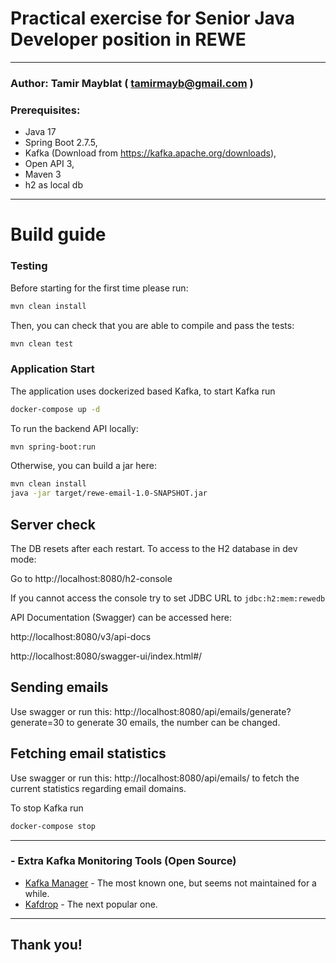 # Practical exercise for Senior Java Developer position in REWE

---
### Author: Tamir Mayblat ( tamirmayb@gmail.com )

### Prerequisites:
- Java 17 
- Spring Boot 2.7.5, 
- Kafka (Download from <https://kafka.apache.org/downloads>), 
- Open API 3, 
- Maven 3 
- h2 as local db

---
# Build guide

### Testing
Before starting for the first time please run:
```bash
mvn clean install
```

Then, you can check that you are able to compile and pass the tests:
```bash
mvn clean test
```

### Application Start

The application uses dockerized based Kafka, to start Kafka run 
```bash
docker-compose up -d
```

To run the backend API locally:
```bash
mvn spring-boot:run
```

Otherwise, you can build a jar here:

```bash
mvn clean install 
java -jar target/rewe-email-1.0-SNAPSHOT.jar
```

## Server check

The DB resets after each restart. To access to the H2 database in dev mode:

Go to http://localhost:8080/h2-console

If you cannot access the console try to set JDBC URL to `jdbc:h2:mem:rewedb`

API Documentation (Swagger) can be accessed here:

http://localhost:8080/v3/api-docs

http://localhost:8080/swagger-ui/index.html#/

## Sending emails
Use swagger or run this: http://localhost:8080/api/emails/generate?generate=30 to generate 30 emails, the number can be changed.

## Fetching email statistics 
Use swagger or run this: http://localhost:8080/api/emails/ to fetch the current statistics regarding email domains.

To stop Kafka run
```bash
docker-compose stop
```
---
### - Extra Kafka Monitoring Tools (Open Source)
- [Kafka Manager](https://github.com/yahoo/CMAK)  - The most known one, but seems not maintained for a while.
- [Kafdrop](https://github.com/obsidiandynamics/kafdrop) - The next popular one.
___
## Thank you!

